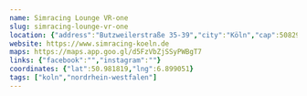```yaml
---
name: Simracing Lounge VR-one
slug: simracing-lounge-vr-one
location: {"address":"Butzweilerstraße 35-39","city":"Köln","cap":50829}
website: https://www.simracing-koeln.de
maps: https://maps.app.goo.gl/d5FzVbZjSSyPWBgT7
links: {"facebook":"","instagram":""}
coordinates: {"lat":50.981819,"lng":6.899051}
tags: ["koln","nordrhein-westfalen"]
---
```

